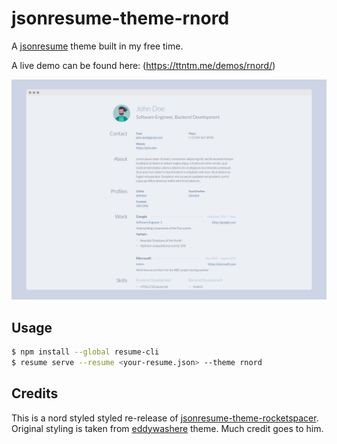 # jsonresume-theme-rnord

A [jsonresume](https://jsonresume.org) theme built in my free time. 

A live demo can be found here: (https://ttntm.me/demos/rnord/)

<img src="/sample.png" alt="jsonresume-theme-rnord sample image"/>

## Usage

```sh
$ npm install --global resume-cli
$ resume serve --resume <your-resume.json> --theme rnord
```

## Credits

This is a nord styled styled re-release of [jsonresume-theme-rocketspacer](https://github.com/rocketspacer/jsonresume-theme-rocketspacer).
Original styling is taken from [eddywashere](https://github.com/eddywashere/resume) theme. Much credit goes to him.
